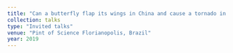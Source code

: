 ```yaml
---
title: "Can a butterfly flap its wings in China and cause a tornado in Brazil?"
collection: talks
type: "Invited talks"
venue: "Pint of Science Florianopolis, Brazil"
year: 2019
---
```

